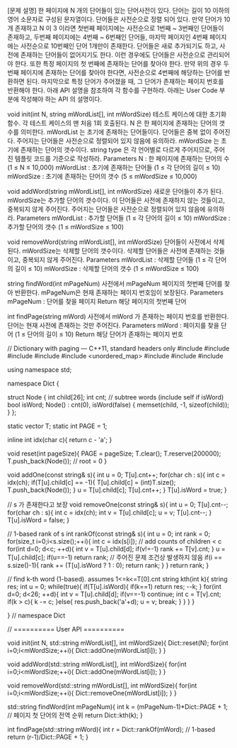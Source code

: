 [문제 설명]
한 페이지에 N 개의 단어들이 있는 단어사전이 있다.
단어는 길이 10 이하의 영어 소문자로 구성된 문자열이다.
단어들은 사전순으로 정렬 되어 있다.
만약 단어가 10개 존재하고 N 이 3 이라면 첫번째 페이지에는 사전순으로 1번째 ~ 3번째인 단어들이 존재하고, 두번째 페이지에는 4번째 ~ 6번째인 단어들, 마지막 페이지인 4번째 페이지에는 사전순으로 10번째인 단어 1개만이 존재한다.
단어들은 새로 추가되기도 하고, 사전에 존재하는 단어들이 없어지기도 한다.
이런 경우에도 단어들은 사전순으로 관리되어야 한다.
또한 특정 페이지의 첫 번째에 존재하는 단어를 찾아야 한다.
만약 위의 경우 두 번째 페이지에 존재하는 단어를 찾아야 한다면, 사전순으로 4번째에 해당하는 단어를 반환하면 된다.
마지막으로 특정 단어가 주어졌을 때, 그 단어가 존재하는 페이지 번호를 반환해야 한다.
아래 API 설명을 참조하여 각 함수를 구현하라.
아래는 User Code 부분에 작성해야 하는 API 의 설명이다.

void init(int N, string mWordList[], int mWordSize)
테스트 케이스에 대한 초기화 함수.
각 테스트 케이스의 맨 처음 1회 호출된다.
N 은 한 페이지에 존재하는 단어의 갯수를 의미한다.
mWordList 는 초기에 존재하는 단어들이다.
단어들은 중복 없이 주어진다.
주어지는 단어들은 사전순으로 정렬되어 있지 않음에 유의하라.
mWordSize 는 초기에 존재하는 단어의 갯수이다.
string type 은 각 언어별로 다르게 주어지므로, 주어진 템플릿 코드를 기준으로 작성하라.
Parameters
N : 한 페이지에 존재하는 단어의 수 (1 ≤ N ≤ 10,000)
  mWordList : 초기에 존재하는 단어들 (1 ≤ 각 단어의 길이 ≤ 10)
  mWordSize : 초기에 존재하는 단어의 갯수 (5 ≤ mWordSize ≤ 10,000)

void addWord(string mWordList[], int mWordSize)
새로운 단어들이 추가 된다.
mWordSize는 추가할 단어의 갯수이다.
이 단어들은 사전에 존재하지 않는 것들이고, 중복되지 않게 주어진다.
주어지는 단어들은 사전순으로 정렬되어 있지 않음에 유의하라.
Parameters
  mWordList : 추가할 단어들 (1 ≤ 각 단어의 길이 ≤ 10)
  mWordSize : 추가할 단어의 갯수 (1 ≤ mWordSize ≤ 100)

void removeWord(string mWordList[], int mWordSize)
단어들이 사전에서 삭제 된다.
mWordSize는 삭제할 단어의 갯수이다.
삭제할 단어들은 사전에 존재하는 것들이고, 중복되지 않게 주어진다.
Parameters
  mWordList : 삭제할 단어들 (1 ≤ 각 단어의 길이 ≤ 10)
  mWordSize : 삭제할 단어의 갯수 (1 ≤ mWordSize ≤ 100)

string findWord(int mPageNum)
사전에서 mPageNum 페이지의 첫번째 단어를 찾아 반환한다.
mPageNum은 현재 존재하는 페이지 번호임이 보장된다.
Parameters
  mPageNum : 단어를 찾을 페이지
Return
  해당 페이지의 첫번째 단어

int findPage(string mWord)
사전에서 mWord 가 존재하는 페이지 번호를 반환한다.
단어는 현재 사전에 존재하는 것만 주어진다.
Parameters
  mWord : 페이지를 찾을 단어 (1 ≤ 단어의 길이 ≤ 10)
Return
  해당 단어가 존재하는 페이지 번호

// Dictionary with paging — C++11, standard headers only
#include <string>
#include <vector>
#include <deque>
#include <queue>
#include <unordered_map>
#include <algorithm>
#include <utility>
#include <cstring>

using namespace std;

namespace Dict {

struct Node {
    int child[26];
    int cnt;      // subtree words (include self if isWord)
    bool isWord;
    Node() : cnt(0), isWord(false) { memset(child, -1, sizeof(child)); }
};

static vector<Node> T;
static int PAGE = 1;

inline int idx(char c){ return c - 'a'; }

void reset(int pageSize){
    PAGE = pageSize;
    T.clear(); T.reserve(200000);
    T.push_back(Node()); // root = 0
}

void addOne(const string& s){
    int u = 0;
    T[u].cnt++;
    for(char ch : s){
        int c = idx(ch);
        if(T[u].child[c] == -1){
            T[u].child[c] = (int)T.size();
            T.push_back(Node());
        }
        u = T[u].child[c];
        T[u].cnt++;
    }
    T[u].isWord = true;
}

// s 가 존재한다고 보장
void removeOne(const string& s){
    int u = 0;
    T[u].cnt--;
    for(char ch : s){
        int c = idx(ch);
        int v = T[u].child[c];
        u = v;
        T[u].cnt--;
    }
    T[u].isWord = false;
}

// 1-based rank of s
int rankOf(const string& s){
    int u = 0;
    int rank = 0;
    for(size_t i=0;i<s.size();++i){
        int c = idx(s[i]);
        // add counts of children < c
        for(int d=0; d<c; ++d){
            int v = T[u].child[d];
            if(v!=-1) rank += T[v].cnt;
        }
        u = T[u].child[c];
        if(u==-1) return rank; // 주어진 문제 조건상 발생하지 않음
        if(i == s.size()-1){
            rank += (T[u].isWord ? 1 : 0);
            return rank;
        }
    }
    return rank;
}

// find k-th word (1-based). assumes 1<=k<=T[0].cnt
string kth(int k){
    string res;
    int u = 0;
    while(true){
        if(T[u].isWord){
            if(k==1) return res;
            --k;
        }
        for(int d=0; d<26; ++d){
            int v = T[u].child[d];
            if(v==-1) continue;
            int c = T[v].cnt;
            if(k > c){
                k -= c;
            }else{
                res.push_back('a'+d);
                u = v;
                break;
            }
        }
    }
}

} // namespace Dict

// ========== User API ==========

void init(int N, std::string mWordList[], int mWordSize){
    Dict::reset(N);
    for(int i=0;i<mWordSize;++i){
        Dict::addOne(mWordList[i]);
    }
}

void addWord(std::string mWordList[], int mWordSize){
    for(int i=0;i<mWordSize;++i){
        Dict::addOne(mWordList[i]);
    }
}

void removeWord(std::string mWordList[], int mWordSize){
    for(int i=0;i<mWordSize;++i){
        Dict::removeOne(mWordList[i]);
    }
}

std::string findWord(int mPageNum){
    int k = (mPageNum-1)*Dict::PAGE + 1; // 페이지 첫 단어의 전역 순위
    return Dict::kth(k);
}

int findPage(std::string mWord){
    int r = Dict::rankOf(mWord); // 1-based
    return (r-1)/Dict::PAGE + 1;
}